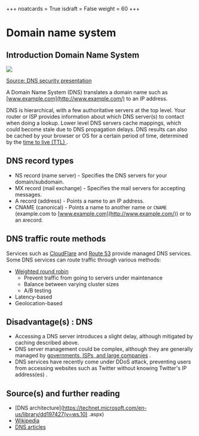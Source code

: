 +++
noatcards = True
isdraft = False
weight = 60
+++

# Domain name system

## Introduction Domain Name System

![](https://camo.githubusercontent.com/fae27d1291ed38dd120595d692eacd2505cd3a9c/687474703a2f2f692e696d6775722e636f6d2f494f794c6a34692e6a7067)

[Source: DNS security presentation](http://www.slideshare.net/srikrupa5/dns-security-presentation-issa)

A Domain Name System (DNS) translates a domain name such as [www.example.com](http://www.example.com/)  to an IP address.

DNS is hierarchical, with a few authoritative servers at the top level. Your router or ISP provides information about which DNS server(s) to contact when doing a lookup. Lower level DNS servers cache mappings, which could become stale due to DNS propagation delays. DNS results can also be cached by your browser or OS for a certain period of time, determined by the [time to live (TTL) ](https://en.wikipedia.org/wiki/Time_to_live) .

## DNS record types 

- NS record (name server)  - Specifies the DNS servers for your domain/subdomain.
- MX record (mail exchange)  - Specifies the mail servers for accepting messages.
- A record (address)  - Points a name to an IP address.
- CNAME (canonical)  - Points a name to another name or `CNAME` (example.com to [www.example.com](http://www.example.com/)) or to an `A`record.

## DNS traffic route methods

Services such as [CloudFlare](https://www.cloudflare.com/dns/)  and [Route 53](https://aws.amazon.com/route53/)  provide managed DNS services. Some DNS services can route traffic through various methods:

- [Weighted round robin](http://g33kinfo.com/info/archives/2657) 
    - Prevent traffic from going to servers under maintenance
    - Balance between varying cluster sizes
    - A/B testing
- Latency-based
- Geolocation-based

## Disadvantage(s) : DNS

- Accessing a DNS server introduces a slight delay, although mitigated by caching described above.
- DNS server management could be complex, although they are generally managed by [governments, ISPs, and large companies](http://superuser.com/questions/472695/who-controls-the-dns-servers/472729) .
- DNS services have recently come under DDoS attack, preventing users from accessing websites such as Twitter without knowing Twitter's IP address(es) .

## Source(s) and further reading

- [DNS architecture](https://technet.microsoft.com/en-us/library/dd197427(v=ws.10) .aspx) 
- [Wikipedia](https://en.wikipedia.org/wiki/Domain_Name_System) 
- [DNS articles](https://support.dnsimple.com/categories/dns/) 